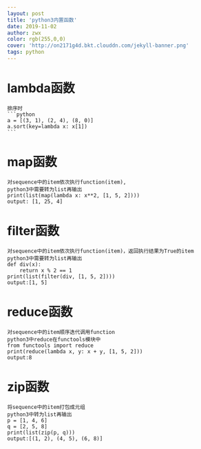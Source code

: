 ```yaml
---
layout: post
title: 'python3内置函数'
date: 2019-11-02
author: zwx
color: rgb(255,0,0)
cover: 'http://on2171g4d.bkt.clouddn.com/jekyll-banner.png'
tags: python
---
```


# lambda函数
    排序时
    ```python
    a = [(3, 1), (2, 4), (8, 0)]
    a.sort(key=lambda x: x[1])
    ```

# map函数
    对sequence中的item依次执行function(item),
    python3中需要转为list再输出
    print(list(map(lambda x: x**2, [1, 5, 2])))
    output: [1, 25, 4]

# filter函数
    对sequence中的item依次执行function(item)，返回执行结果为True的item
    python3中需要转为list再输出
    def div(x):
        return x % 2 == 1
    print(list(filter(div, [1, 5, 2])))
    output:[1, 5]

# reduce函数
    对sequence中的item顺序迭代调用function
    python3中reduce在functools模块中
    from functools import reduce
    print(reduce(lambda x, y: x + y, [1, 5, 2]))
    output:8

# zip函数
    将sequence中的item打包成元组
    python3中转为list再输出
    p = [1, 4, 6]
    q = [2, 5, 8]
    print(list(zip(p, q)))
    output:[(1, 2), (4, 5), (6, 8)]
